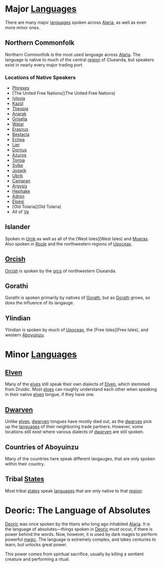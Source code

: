 # Major [Languages](Languages)

There are many major [languages](Languages) spoken across [Alaria](Alaria), as well as even more minor ones. 

## Northern Commonfolk

Northern Commonfolk is the most used language across [Alaria](Alaria). The language is native to much of the central [region](Regions) of Clueanda, but speakers exist in nearly every major trading port.

### Locations of Native Speakers

- [Phirexes](Phirexes)
- [The United Free Nations](The United Free Nations)
- [Iylovia](Iylovia)
- [Kazül](Kazül)
- [Thespia](Thespia)
- [Anarak](Anarak)
- [Griselia](Griselia)
- [Watar](Watar)
- [Erasnus](Erasnus)
- [Bestacia](Bestacia)
- [Echea](Echea)
- [Lier](Lier)
- [Dornus](Dornus)
- [Azuros](Azuros)
- [Tornia](Tornia)
- [Sylke](Sylke)
- [Joswik](Joswik)
- [Ubrik](Ubrik)
- [Camaran](Camaran)
- [Argysis](Argysis)
- [Hephake](Hephake)
- [Adron](Adron)
- [Eloesi](Eloesi)
- [Old Tolaria](Old Tolaria)
- All of [Ve](Ve)

## Islander

Spoken in [Urok](Urok) as well as all of the [West Isles](West Isles) and [Mueras](Mueras). Also spoken in [Roule](Roule) and the northwestern regions of [Upoceax](Upoceax). 

## [Orcish](Orcs)

[Orcish](Orcs) is spoken by the [orcs](Orcs) of northwestern Clueanda. 

## Gorathi

Gorathi is spoken primarily by natives of [Gorath](Gorath), but as [Gorath](Gorath) grows, so does the influence of its langauge.

## Ylindian

Ylindian is spoken by much of [Upoceax](Upoceax), the [Free Isles](Free Isles), and western [Aboyuinzu](Aboyuinzu). 

# Minor [Languages](Languages)

## [Elven](Elves)

Many of the [elves](Elves) still speak their own dialects of [Elven](Elves), which stemmed from Druidic. Most [elves](Elves) can roughly understand each other when speaking in their native [elven](Elves) tongue, if they have one.

## [Dwarven](Dwarves)

Unlike [elven](Elves), [dwarven](Dwarves) tongues have mostly died out, as the [dwarves](Dwarves) pick up the [languages](Languages) of their neighboring trade partners. However, some locations still exist where various dialects of [dwarven](Dwarves) are still spoken.

## Countries of Aboyuinzu

Many of the countries here speak different langauges, that are only spoken within their country.

## Tribal [States](States)

Most tribal [states](States) speak [languages](Languages) that are only native to that [region](Regions). 

# Deoric: The Language of Absolutes

[Deoric](Deoric) was once spoken by the titans who long ago inhabited [Alaria](Alaria). It is the language of absolutes—things spoken in [Deoric](Deoric) *must* occur, if there is power behind the words. Now, however, it is used by dark mages to perform powerful [magic](Magic). The language is extremely complex, and takes centuries to learn, but unlocks great power.

This power comes from spiritual sacrifice, usually by killing a sentient creature and performing a ritual. 